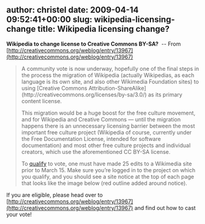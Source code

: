 author: christel
date: 2009-04-14 09:52:41+00:00
slug: wikipedia-licensing-change
title: Wikipedia licensing change? 
---

**Wikipedia to change license to Creative Commons BY-SA?**  -- From [http://creativecommons.org/weblog/entry/13967](http://creativecommons.org/weblog/entry/13967)


<blockquote>A community vote is now underway, hopefully one of the final steps in the process the migration of Wikipedia (actually Wikipedias, as each language is its own site, and also other Wikimedia Foundation sites) to using [Creative Commons Attribution-ShareAlike](http://creativecommons.org/licenses/by-sa/3.0/) as its primary content license.

This migration would be a huge boost for the free culture movement, and for Wikipedia and Creative Commons — until the migration happens there is an unnecessary licensing barrier between the most important free culture project (Wikipedia of course, currently under the Free Documentation License, intended for software documentation) and most other free culture projects and individual creators, which use the aforementioned CC BY-SA license.

To [qualify](http://meta.wikimedia.org/wiki/Licensing_update#Decision-making_process) to vote, one must have made 25 edits to a Wikimedia site prior to March 15. Make sure you’re logged in to the project on which you qualify, and you should see a site notice at the top of each page that looks like the image below (red outline added around notice).</blockquote>


If you are eligible, please head over to [http://creativecommons.org/weblog/entry/13967](http://creativecommons.org/weblog/entry/13967) and find out how to cast your vote!
